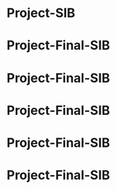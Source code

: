 # Project-SIB
# Project-Final-SIB
# Project-Final-SIB
# Project-Final-SIB
# Project-Final-SIB
# Project-Final-SIB
